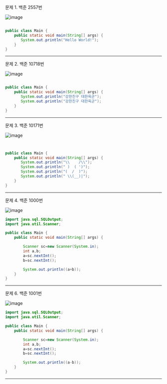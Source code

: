 문제 1. 백준 2557번

![image](https://user-images.githubusercontent.com/100551348/163810320-10ac0b33-e86b-4ab0-9c8f-64834cdd1a88.png)

~~~java

public class Main {
    public static void main(String[] args) {
       System.out.println("Hello World!");
    }
}
~~~

***

문제 2. 백준 10718번

![image](https://user-images.githubusercontent.com/100551348/163811682-9b37a041-504d-4d37-85f1-380e66986345.png)

~~~java

public class Main {
    public static void main(String[] args) {
       System.out.println("강한친구 대한육군");
       System.out.println("강한친구 대한육군");
    }
}
~~~

***

문제 3. 백준 10171번

![image](https://user-images.githubusercontent.com/100551348/163812235-30383d21-6282-4a55-aea7-e286e3638c37.png)

~~~java


public class Main {
    public static void main(String[] args) {
       System.out.println("\\    /\\");
       System.out.println(" )  ( ')");
       System.out.println("(  /  )");
       System.out.println(" \\(__)|");
    }
}
~~~

***

문제 4. 백준 1000번

![image](https://user-images.githubusercontent.com/100551348/163812666-3ecf5240-bb75-4b0e-a95f-73acbbdde9f3.png)

~~~java
import java.sql.SQLOutput;
import java.util.Scanner;

public class Main {
    public static void main(String[] args) {

        Scanner sc=new Scanner(System.in);
        int a,b;
        a=sc.nextInt();
        b=sc.nextInt();

        System.out.println((a+b));
    }
}
~~~

***

문제 6. 백준 1001번

![image](https://user-images.githubusercontent.com/100551348/163815298-186518b8-4c7e-4c56-895e-656236bf6325.png)

~~~java
import java.sql.SQLOutput;
import java.util.Scanner;

public class Main {
    public static void main(String[] args) {

        Scanner sc=new Scanner(System.in);
        int a,b;
        a=sc.nextInt();
        b=sc.nextInt();

        System.out.println((a-b));
    }
}
~~~

***
